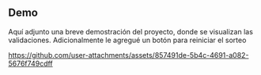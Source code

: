 ## Demo

Aquí adjunto una breve demostración del proyecto, donde se visualizan las validaciones.
Adicionalmente le agregué un botón para reiniciar el sorteo

https://github.com/user-attachments/assets/857491de-5b4c-4691-a082-5676f749cdff
